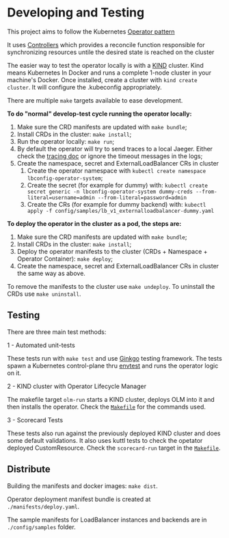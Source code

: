 # Developing and Testing

This project aims to follow the Kubernetes [Operator pattern](https://kubernetes.io/docs/concepts/extend-kubernetes/operator/)

It uses [Controllers](https://kubernetes.io/docs/concepts/architecture/controller/)
which provides a reconcile function responsible for synchronizing resources untile the desired state is reached on the cluster

The easier way to test the operator locally is with a [KIND](https://kind.sigs.k8s.io/) cluster. Kind means Kubernetes In Docker and runs a complete 1-node cluster in your machine's Docker. Once installed, create a cluster with `kind create cluster`. It will configure the .kubeconfig appropriately.

There are multiple `make` targets available to ease development.

**To do "normal" develop-test cycle running the operator locally:**

1. Make sure the CRD manifests are updated with `make bundle`;
2. Install CRDs in the cluster: `make install`;
3. Run the operator locally: `make run`;
4. By default the operator will try to send traces to a local Jaeger. Either check the [tracing doc](Tracing.md) or ignore the timeout messages in the logs;
5. Create the namespace, secret and ExternalLoadBalancer CRs in cluster
   1. Create the operator namespace with `kubectl create namespace lbconfig-operator-system`;
   2. Create the secret (for example for dummy) with: `kubectl create secret generic -n lbconfig-operator-system dummy-creds --from-literal=username=admin --from-literal=password=admin`
   3. Create the CRs (for example for dummy backend) with: `kubectl apply -f config/samples/lb_v1_externalloadbalancer-dummy.yaml`

**To deploy the operator in the cluster as a pod, the steps are:**

1. Make sure the CRD manifests are updated with `make bundle`;
2. Install CRDs in the cluster: `make install`;
3. Deploy the operator manifests to the cluster (CRDs + Namespace + Operator Container): `make deploy`;
4. Create the namespace, secret and ExternalLoadBalancer CRs in cluster the same way as above.

To remove the manifests to the cluster use `make undeploy`. To uninstall the CRDs use `make uninstall`.

## Testing

There are three main test methods:

1 - Automated unit-tests

These tests run with `make test` and use [Ginkgo](https://onsi.github.io/ginkgo/) testing framework. The tests spawn a Kubernetes control-plane thru [envtest](https://pkg.go.dev/sigs.k8s.io/controller-runtime/pkg/envtest) and runs the operator logic on it.

2 - KIND cluster with Operator Lifecycle Manager

The makefile target `olm-run` starts a KIND cluster, deploys OLM into it and then installs the operator. Check the [`Makefile`](../Makefile) for the commands used.

3 - Scorecard Tests

These tests also run against the previously deployed KIND cluster and does some default validations. It also uses kuttl tests to check the opetator deployed CustomResource. Check the `scorecard-run` target in the [`Makefile`](../Makefile).

## Distribute

Building the manifests and docker images: `make dist`.

Operator deployment manifest bundle is created at `./manifests/deploy.yaml`.

The sample manifests for LoadBalancer instances and backends are in `./config/samples` folder.
